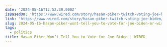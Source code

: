 ```yaml
---
date: '2024-05-16T12:52:39.000Z'
isBasedOn: 'https://www.wired.com/story/hasan-piker-twitch-voting-joe-biden/'
link: 'https://www.wired.com/story/hasan-piker-twitch-voting-joe-biden/'
slug: 2024-05-16-hasan-piker-wont-tell-you-to-vote-for-joe-biden-or-wired
tags:
  - politics
title: Hasan Piker Won’t Tell You to Vote for Joe Biden | WIRED
---
```

 

